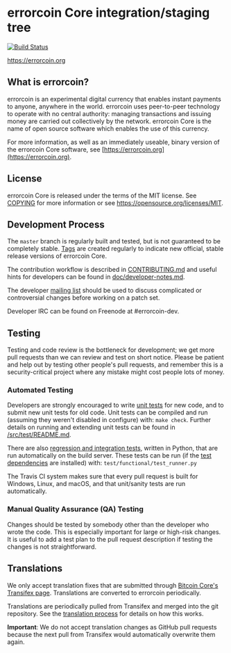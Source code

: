 errorcoin Core integration/staging tree
=====================================

[![Build Status](https://travis-ci.org/errorcoin-project/errorcoin.svg?branch=master)](https://travis-ci.org/errorcoin-project/errorcoin)

https://errorcoin.org

What is errorcoin?
----------------

errorcoin is an experimental digital currency that enables instant payments to
anyone, anywhere in the world. errorcoin uses peer-to-peer technology to operate
with no central authority: managing transactions and issuing money are carried
out collectively by the network. errorcoin Core is the name of open source
software which enables the use of this currency.

For more information, as well as an immediately useable, binary version of
the errorcoin Core software, see [https://errorcoin.org](https://errorcoin.org).

License
-------

errorcoin Core is released under the terms of the MIT license. See [COPYING](COPYING) for more
information or see https://opensource.org/licenses/MIT.

Development Process
-------------------

The `master` branch is regularly built and tested, but is not guaranteed to be
completely stable. [Tags](https://github.com/errorcoin-project/errorcoin/tags) are created
regularly to indicate new official, stable release versions of errorcoin Core.

The contribution workflow is described in [CONTRIBUTING.md](CONTRIBUTING.md)
and useful hints for developers can be found in [doc/developer-notes.md](doc/developer-notes.md).

The developer [mailing list](https://groups.google.com/forum/#!forum/errorcoin-dev)
should be used to discuss complicated or controversial changes before working
on a patch set.

Developer IRC can be found on Freenode at #errorcoin-dev.

Testing
-------

Testing and code review is the bottleneck for development; we get more pull
requests than we can review and test on short notice. Please be patient and help out by testing
other people's pull requests, and remember this is a security-critical project where any mistake might cost people
lots of money.

### Automated Testing

Developers are strongly encouraged to write [unit tests](src/test/README.md) for new code, and to
submit new unit tests for old code. Unit tests can be compiled and run
(assuming they weren't disabled in configure) with: `make check`. Further details on running
and extending unit tests can be found in [/src/test/README.md](/src/test/README.md).

There are also [regression and integration tests](/test), written
in Python, that are run automatically on the build server.
These tests can be run (if the [test dependencies](/test) are installed) with: `test/functional/test_runner.py`

The Travis CI system makes sure that every pull request is built for Windows, Linux, and macOS, and that unit/sanity tests are run automatically.

### Manual Quality Assurance (QA) Testing

Changes should be tested by somebody other than the developer who wrote the
code. This is especially important for large or high-risk changes. It is useful
to add a test plan to the pull request description if testing the changes is
not straightforward.

Translations
------------

We only accept translation fixes that are submitted through [Bitcoin Core's Transifex page](https://www.transifex.com/projects/p/bitcoin/).
Translations are converted to errorcoin periodically.

Translations are periodically pulled from Transifex and merged into the git repository. See the
[translation process](doc/translation_process.md) for details on how this works.

**Important**: We do not accept translation changes as GitHub pull requests because the next
pull from Transifex would automatically overwrite them again.
